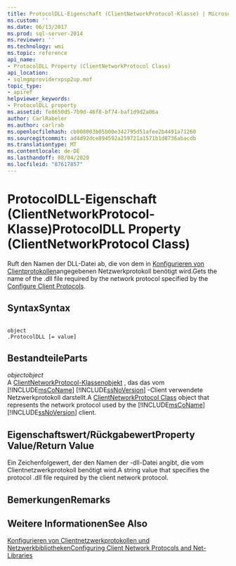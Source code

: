 ```yaml
---
title: ProtocolDLL-Eigenschaft (ClientNetworkProtocol-Klasse) | Microsoft-Dokumentation
ms.custom: ''
ms.date: 06/13/2017
ms.prod: sql-server-2014
ms.reviewer: ''
ms.technology: wmi
ms.topic: reference
api_name:
- ProtocolDLL Property (ClientNetworkProtocol Class)
api_location:
- sqlmgmproviderxpsp2up.mof
topic_type:
- apiref
helpviewer_keywords:
- ProtocolDLL property
ms.assetid: fe8650d5-7b9d-46f8-bf74-baf1d9d2a06a
author: CarlRabeler
ms.author: carlrab
ms.openlocfilehash: cb008003b05b00e342795d51afee2b4491a71260
ms.sourcegitcommit: ad4d92dce894592a259721a1571b1d8736abacdb
ms.translationtype: MT
ms.contentlocale: de-DE
ms.lasthandoff: 08/04/2020
ms.locfileid: "87617857"
---
```

# <a name="protocoldll-property-clientnetworkprotocol-class"></a><span data-ttu-id="c04fd-102">ProtocolDLL-Eigenschaft (ClientNetworkProtocol-Klasse)</span><span class="sxs-lookup"><span data-stu-id="c04fd-102">ProtocolDLL Property (ClientNetworkProtocol Class)</span></span>
  <span data-ttu-id="c04fd-103">Ruft den Namen der DLL-Datei ab, die von dem in [Konfigurieren von Clientprotokollen](https://technet.microsoft.com/library/ms181035.aspx)angegebenen Netzwerkprotokoll benötigt wird.</span><span class="sxs-lookup"><span data-stu-id="c04fd-103">Gets the name of the .dll file required by the network protocol specified by the [Configure Client Protocols](https://technet.microsoft.com/library/ms181035.aspx).</span></span>  
  
## <a name="syntax"></a><span data-ttu-id="c04fd-104">Syntax</span><span class="sxs-lookup"><span data-stu-id="c04fd-104">Syntax</span></span>  
  
```  
  
object  
.ProtocolDLL [= value]  
```  
  
## <a name="parts"></a><span data-ttu-id="c04fd-105">Bestandteile</span><span class="sxs-lookup"><span data-stu-id="c04fd-105">Parts</span></span>  
 <span data-ttu-id="c04fd-106">*object*</span><span class="sxs-lookup"><span data-stu-id="c04fd-106">*object*</span></span>  
 <span data-ttu-id="c04fd-107">A [ClientNetworkProtocol-Klassenobjekt](clientnetworkprotocol-class.md) , das das vom [!INCLUDE[msCoName](../../../includes/msconame-md.md)] [!INCLUDE[ssNoVersion](../../../includes/ssnoversion-md.md)] -Client verwendete Netzwerkprotokoll darstellt.</span><span class="sxs-lookup"><span data-stu-id="c04fd-107">A [ClientNetworkProtocol Class](clientnetworkprotocol-class.md) object that represents the network protocol used by the [!INCLUDE[msCoName](../../../includes/msconame-md.md)] [!INCLUDE[ssNoVersion](../../../includes/ssnoversion-md.md)] client.</span></span>  
  
## <a name="property-valuereturn-value"></a><span data-ttu-id="c04fd-108">Eigenschaftswert/Rückgabewert</span><span class="sxs-lookup"><span data-stu-id="c04fd-108">Property Value/Return Value</span></span>  
 <span data-ttu-id="c04fd-109">Ein Zeichenfolgewert, der den Namen der -dll-Datei angibt, die vom Clientnetzwerkprotokoll benötigt wird.</span><span class="sxs-lookup"><span data-stu-id="c04fd-109">A string value that specifies the protocol .dll file required by the client network protocol.</span></span>  
  
## <a name="remarks"></a><span data-ttu-id="c04fd-110">Bemerkungen</span><span class="sxs-lookup"><span data-stu-id="c04fd-110">Remarks</span></span>  
  
## <a name="see-also"></a><span data-ttu-id="c04fd-111">Weitere Informationen</span><span class="sxs-lookup"><span data-stu-id="c04fd-111">See Also</span></span>  
 [<span data-ttu-id="c04fd-112">Konfigurieren von Clientnetzwerkprotokollen und Netzwerkbibliotheken</span><span class="sxs-lookup"><span data-stu-id="c04fd-112">Configuring Client Network Protocols and Net-Libraries</span></span>](https://technet.microsoft.com/library/ms181035.aspx)  
  
  
